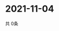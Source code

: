 # 2021-11-04
  共 0条

  <!-- BEGIN -->
  <!-- 最后更新时间Thu Nov 04 2021 23:04:35 GMT+0000 (Coordinated Universal Time) -->
  
  <!-- END -->
  
  